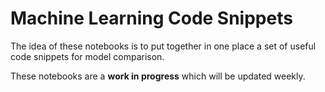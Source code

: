 # Machine Learning Code Snippets

The idea of these notebooks is to put together in one place a set of useful code snippets for model comparison.

These notebooks are a **work in progress** which will be updated weekly.
